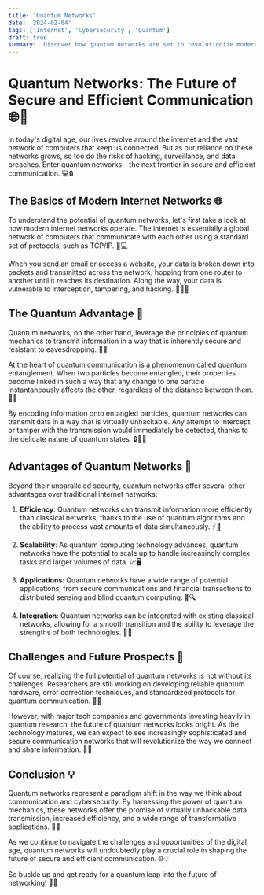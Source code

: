 ```yaml
---
title: 'Quantum Networks'
date: '2024-02-04'
tags: ['Internet', 'Cybersecurity', 'Quantum']
draft: true
summary: 'Discover how quantum networks are set to revolutionize modern communication, offering unparalleled security and efficiency. Learn about the basics of quantum communication and explore the potential applications and advantages of this cutting-edge technology.'
---
```


# Quantum Networks: The Future of Secure and Efficient Communication 🌐🔐

In today's digital age, our lives revolve around the internet and the vast network of computers that keep us connected. But as our reliance on these networks grows, so too do the risks of hacking, surveillance, and data breaches. Enter quantum networks – the next frontier in secure and efficient communication. 💻🔒

## The Basics of Modern Internet Networks 🌐

To understand the potential of quantum networks, let's first take a look at how modern internet networks operate. The internet is essentially a global network of computers that communicate with each other using a standard set of protocols, such as TCP/IP. 📡💻

When you send an email or access a website, your data is broken down into packets and transmitted across the network, hopping from one router to another until it reaches its destination. Along the way, your data is vulnerable to interception, tampering, and hacking. 📨🕵️‍♂️

## The Quantum Advantage 🚀

Quantum networks, on the other hand, leverage the principles of quantum mechanics to transmit information in a way that is inherently secure and resistant to eavesdropping. 🔐💪

At the heart of quantum communication is a phenomenon called quantum entanglement. When two particles become entangled, their properties become linked in such a way that any change to one particle instantaneously affects the other, regardless of the distance between them. 🔗🎆

By encoding information onto entangled particles, quantum networks can transmit data in a way that is virtually unhackable. Any attempt to intercept or tamper with the transmission would immediately be detected, thanks to the delicate nature of quantum states. 🔒👨‍💻

## Advantages of Quantum Networks 🌟

Beyond their unparalleled security, quantum networks offer several other advantages over traditional internet networks:

1. **Efficiency**: Quantum networks can transmit information more efficiently than classical networks, thanks to the use of quantum algorithms and the ability to process vast amounts of data simultaneously. ⚡💾

2. **Scalability**: As quantum computing technology advances, quantum networks have the potential to scale up to handle increasingly complex tasks and larger volumes of data. 📈🖥️

3. **Applications**: Quantum networks have a wide range of potential applications, from secure communications and financial transactions to distributed sensing and blind quantum computing. 🏦🔍

4. **Integration**: Quantum networks can be integrated with existing classical networks, allowing for a smooth transition and the ability to leverage the strengths of both technologies. 🤝🌐

## Challenges and Future Prospects 🚧

Of course, realizing the full potential of quantum networks is not without its challenges. Researchers are still working on developing reliable quantum hardware, error correction techniques, and standardized protocols for quantum communication. 🔧💡

However, with major tech companies and governments investing heavily in quantum research, the future of quantum networks looks bright. As the technology matures, we can expect to see increasingly sophisticated and secure communication networks that will revolutionize the way we connect and share information. 🚀🔮

## Conclusion 💡

Quantum networks represent a paradigm shift in the way we think about communication and cybersecurity. By harnessing the power of quantum mechanics, these networks offer the promise of virtually unhackable data transmission, increased efficiency, and a wide range of transformative applications. 💪🔐

As we continue to navigate the challenges and opportunities of the digital age, quantum networks will undoubtedly play a crucial role in shaping the future of secure and efficient communication. 🌐💡

So buckle up and get ready for a quantum leap into the future of networking! 🚀🌌
